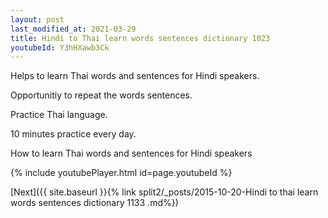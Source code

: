 ```yaml
---
layout: post
last_modified_at: 2021-03-29
title: Hindi to Thai learn words sentences dictionary 1023 
youtubeId: Y3hHXawb3Ck
---
```

 
 
Helps to learn Thai words and sentences for Hindi speakers.

Opportunitiy to repeat the words sentences. 

Practice Thai language. 
 
10 minutes practice every day. 
 
How to learn Thai words and sentences for Hindi speakers 
 
{% include youtubePlayer.html id=page.youtubeId %}
 
 
[Next]({{ site.baseurl }}{% link  split2/_posts/2015-10-20-Hindi to thai learn words sentences dictionary 1133 .md%})
 
